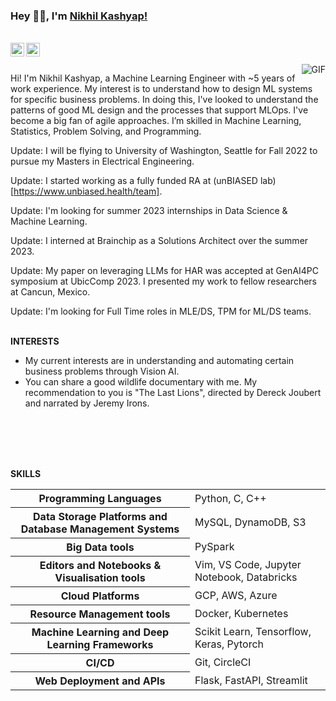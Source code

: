 ### Hey 👋🏽, I'm [Nikhil Kashyap!](https://nikhilskashyap.github.io/)

<br>

<a href="https://www.linkedin.com/in/nikhilskashyap/">
<img align="left" alt="Nikhil's LinkedIN" width="22px" src="https://cdn.jsdelivr.net/npm/simple-icons@v3/icons/linkedin.svg" />
</a>

<a href="mailto: s.nikhilkashyap@gmail.com">
<img align="left" alt="Nikhil's Gmail" width="22px" src="https://cdn.jsdelivr.net/npm/simple-icons@3.12.0/icons/gmail.svg" />
</a>

<br>
<br>

<img align="right" alt="GIF" src="https://media.giphy.com/media/wypKXPQggwaCA/giphy.gif" />

Hi! I'm Nikhil Kashyap, a Machine Learning Engineer with ~5 years of work experience. My interest is to understand how to design ML systems for specific business problems. In doing this, I've looked to understand the patterns of good ML design and the processes that support MLOps. I've become a big fan of agile approaches. I’m skilled in Machine Learning, Statistics, Problem Solving, and Programming.

Update: I will be flying to University of Washington, Seattle for Fall 2022 to pursue my Masters in Electrical Engineering.

Update: I started working as a fully funded RA at (unBIASED lab)[https://www.unbiased.health/team]. 

Update: I'm looking for summer 2023 internships in Data Science & Machine Learning. 

Update: I interned at Brainchip as a Solutions Architect over the summer 2023.

Update: My paper on leveraging LLMs for HAR was accepted at GenAI4PC symposium at UbicComp 2023. I presented my work to fellow researchers at Cancun, Mexico. 

Update: I'm looking for Full Time roles in MLE/DS, TPM for ML/DS teams. 
<br>
<br>


**INTERESTS**

- My current interests are in understanding and automating certain business problems through Vision AI. 
- You can share a good wildlife documentary with me. My recommendation to you is "The Last Lions", directed by Dereck Joubert and narrated by Jeremy Irons.

<br>
<br>
<br>
<br>

**SKILLS** 

<table>
            <tr>
                <th>Programming Languages</th>
                <td>Python, C, C++</td>
            </tr>
            <tr>
                <th>Data Storage Platforms and Database Management Systems</th>
                <td>MySQL, DynamoDB, S3</td>
            </tr>
            <tr>
                <th>Big Data tools</th>
                <td>PySpark</td>
            </tr>
            <tr>
                <th>Editors and Notebooks & Visualisation tools</th>
                <td>Vim, VS Code, Jupyter Notebook, Databricks</td>
            </tr>
            <tr>
                <th>Cloud Platforms</th>
                <td>GCP, AWS, Azure</td>
            </tr>
            <tr>
                <th>Resource Management tools</th>
                <td>Docker, Kubernetes</td>
            </tr>
            <tr>
                <th>Machine Learning and Deep Learning Frameworks</th>
                <td>Scikit Learn, Tensorflow, Keras, Pytorch</td>
            </tr>
            <tr>
                <th>CI/CD</th>
                <td>Git, CircleCI</td>
            </tr>
            <tr>
                <th>Web Deployment and APIs</th>
                <td>Flask, FastAPI, Streamlit</td>
            </tr>

</table>
<br>


